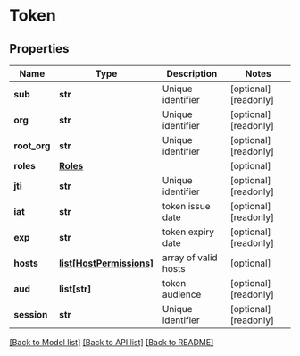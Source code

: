 # Token

## Properties
Name | Type | Description | Notes
------------ | ------------- | ------------- | -------------
**sub** | **str** | Unique identifier | [optional] [readonly] 
**org** | **str** | Unique identifier | [optional] [readonly] 
**root_org** | **str** | Unique identifier | [optional] [readonly] 
**roles** | [**Roles**](Roles.md) |  | [optional] 
**jti** | **str** | Unique identifier | [optional] [readonly] 
**iat** | **str** | token issue date | [optional] [readonly] 
**exp** | **str** | token expiry date | [optional] [readonly] 
**hosts** | [**list[HostPermissions]**](HostPermissions.md) | array of valid hosts | [optional] 
**aud** | **list[str]** | token audience | [optional] [readonly] 
**session** | **str** | Unique identifier | [optional] [readonly] 

[[Back to Model list]](../README.md#documentation-for-models) [[Back to API list]](../README.md#documentation-for-api-endpoints) [[Back to README]](../README.md)


